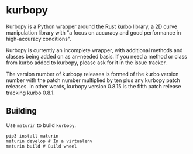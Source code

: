 # kurbopy

Kurbopy is a Python wrapper around the Rust [kurbo](https://github.com/linebender/kurbo)
library, a 2D curve manipulation library with "a focus on accuracy and good
performance in high-accuracy conditions".

Kurbopy is currently an incomplete wrapper, with additional
methods and classes being added on as an-needed basis. If you need a method
or class from kurbo added to kurbopy, please ask for it in the issue tracker.

The version number of kurbopy releases is formed of the kurbo version number
with the patch number multiplied by ten plus any kurbopy patch releases.
In other words, kurbopy version 0.8.15 is the fifth patch release tracking
kurbo 0.8.1.

## Building

Use `maturin` to build `kurbopy`.

```
pip3 install maturin
maturin develop # In a virtualenv
maturin build # Build wheel
```
